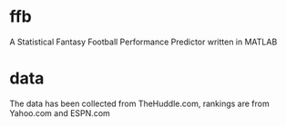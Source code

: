 ffb
===

A Statistical Fantasy Football Performance Predictor written in MATLAB

data
====

The data has been collected from TheHuddle.com, rankings are from Yahoo.com and ESPN.com


